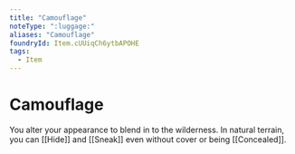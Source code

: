 ```yaml
---
title: "Camouflage"
noteType: ":luggage:"
aliases: "Camouflage"
foundryId: Item.cUUiqCh6ytbAPOHE
tags:
  - Item
---
```


# Camouflage

You alter your appearance to blend in to the wilderness. In natural terrain, you can [[Hide]] and [[Sneak]] even without cover or being [[Concealed]].
